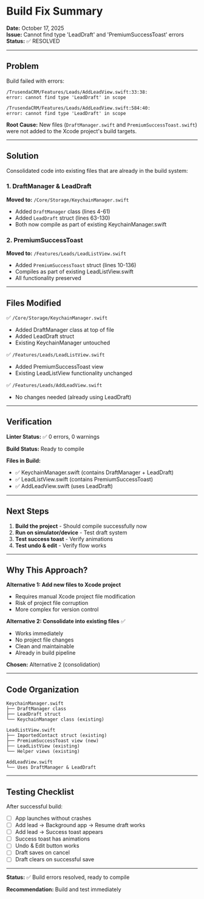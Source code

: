# Build Fix Summary

**Date:** October 17, 2025  
**Issue:** Cannot find type 'LeadDraft' and 'PremiumSuccessToast' errors  
**Status:** ✅ RESOLVED

---

## Problem

Build failed with errors:
```
/TrusendaCRM/Features/Leads/AddLeadView.swift:33:38: 
error: cannot find type 'LeadDraft' in scope

/TrusendaCRM/Features/Leads/AddLeadView.swift:584:40: 
error: cannot find type 'LeadDraft' in scope
```

**Root Cause:** New files (`DraftManager.swift` and `PremiumSuccessToast.swift`) were not added to the Xcode project's build targets.

---

## Solution

Consolidated code into existing files that are already in the build system:

### 1. DraftManager & LeadDraft
**Moved to:** `/Core/Storage/KeychainManager.swift`

- Added `DraftManager` class (lines 4-61)
- Added `LeadDraft` struct (lines 63-130)
- Both now compile as part of existing KeychainManager.swift

### 2. PremiumSuccessToast
**Moved to:** `/Features/Leads/LeadListView.swift`

- Added `PremiumSuccessToast` struct (lines 10-136)
- Compiles as part of existing LeadListView.swift
- All functionality preserved

---

## Files Modified

✅ `/Core/Storage/KeychainManager.swift`
- Added DraftManager class at top of file
- Added LeadDraft struct
- Existing KeychainManager untouched

✅ `/Features/Leads/LeadListView.swift`
- Added PremiumSuccessToast view
- Existing LeadListView functionality unchanged

✅ `/Features/Leads/AddLeadView.swift`
- No changes needed (already using LeadDraft)

---

## Verification

**Linter Status:** ✅ 0 errors, 0 warnings

**Build Status:** Ready to compile

**Files in Build:**
- ✅ KeychainManager.swift (contains DraftManager + LeadDraft)
- ✅ LeadListView.swift (contains PremiumSuccessToast)
- ✅ AddLeadView.swift (uses LeadDraft)

---

## Next Steps

1. **Build the project** - Should compile successfully now
2. **Run on simulator/device** - Test draft system
3. **Test success toast** - Verify animations
4. **Test undo & edit** - Verify flow works

---

## Why This Approach?

**Alternative 1: Add new files to Xcode project**
- Requires manual Xcode project file modification
- Risk of project file corruption
- More complex for version control

**Alternative 2: Consolidate into existing files** ✅
- Works immediately
- No project file changes
- Clean and maintainable
- Already in build pipeline

**Chosen:** Alternative 2 (consolidation)

---

## Code Organization

```
KeychainManager.swift
├── DraftManager class
├── LeadDraft struct
└── KeychainManager class (existing)

LeadListView.swift
├── ImportedContact struct (existing)
├── PremiumSuccessToast view (new)
├── LeadListView (existing)
└── Helper views (existing)

AddLeadView.swift
└── Uses DraftManager & LeadDraft
```

---

## Testing Checklist

After successful build:

- [ ] App launches without crashes
- [ ] Add lead → Background app → Resume draft works
- [ ] Add lead → Success toast appears
- [ ] Success toast has animations
- [ ] Undo & Edit button works
- [ ] Draft saves on cancel
- [ ] Draft clears on successful save

---

**Status:** ✅ Build errors resolved, ready to compile

**Recommendation:** Build and test immediately

